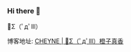 ### Hi there 👋

🍊Σ（ﾟдﾟlll）

博客地址: [CHEYNE | 🍊Σ（ﾟдﾟlll）橙子真香](https://liudecheng.com)

<!--
**ch3yne/ch3yne** is a ✨ _special_ ✨ repository because its `README.md` (this file) appears on your GitHub profile.

Here are some ideas to get you started:

- 🔭 I’m currently working on ...
- 🌱 I’m currently learning ...
- 👯 I’m looking to collaborate on ...
- 🤔 I’m looking for help with ...
- 💬 Ask me about ...
- 📫 How to reach me: ...
- 😄 Pronouns: ...
- ⚡ Fun fact: ...
-->
